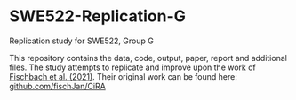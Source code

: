 # SWE522-Replication-G
Replication study for SWE522, Group G

This repository contains the data, code, output, paper, report and additional files.
The study attempts to replicate and improve upon the work of [Fischbach et al. (2021)](https://doi.org/10.1007/978-3-030-73128-1_2).
Their original work can be found here: [github.com/fischJan/CiRA](https://github.com/fischJan/CiRA)
